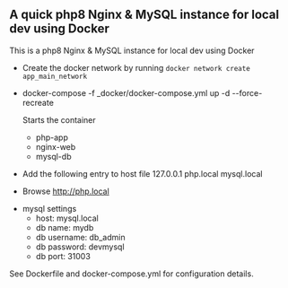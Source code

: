 ## A quick php8 Nginx & MySQL instance for local dev using Docker  

This is a php8 Nginx & MySQL instance for local dev using Docker   

* Create the docker network by running `docker network create app_main_network` 

* docker-compose -f _docker/docker-compose.yml up -d --force-recreate 

    Starts the container 
    - php-app
    - nginx-web 
    - mysql-db

* Add the following entry to host file 
    127.0.0.1 php.local mysql.local

* Browse http://php.local

- mysql settings
    - host: mysql.local
    - db name: mydb
    - db username: db_admin
    - db password: devmysql
    - db port: 31003

See Dockerfile and docker-compose.yml for configuration details.
